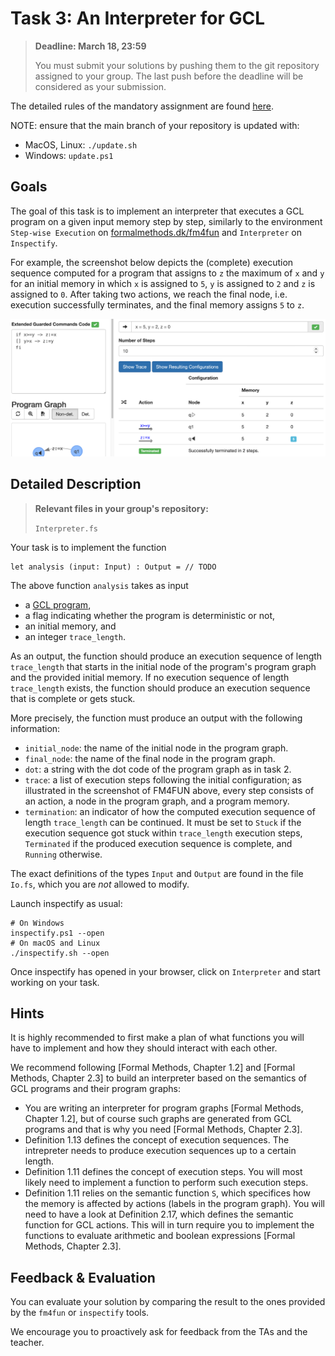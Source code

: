 # Task 3: An Interpreter for GCL

> **Deadline: March 18, 23:59**
>
> You must submit your solutions by pushing them to the git repository assigned to your group.
> The last push before the deadline will be considered as your submission. 

The detailed rules of the mandatory assignment are found [here](README.md).

NOTE: ensure that the main branch of your repository is updated with:

- MacOS, Linux: `./update.sh`
- Windows: `update.ps1`


## Goals

The goal of this task is to implement an interpreter that executes a GCL program on a given input memory step by step, similarly to the environment `Step-wise Execution` on [formalmethods.dk/fm4fun](http://www.formalmethods.dk/fm4fun/) and `Interpreter` on `Inspectify`.

For example, the screenshot below depicts the (complete) execution sequence computed for a program that assigns to `z` the maximum of `x` and `y` for an initial memory in which `x` is assigned to `5`, `y` is assigned to `2` and `z` is assigned to `0`.
After taking two actions, we reach the final node, i.e. execution successfully terminates, and the final memory assigns `5` to `z`.

![Example of execution sequence computed by FM4Fun](interpreter_example.png)

## Detailed Description

> **Relevant files in your group's repository:** 
> 
> `Interpreter.fs`

Your task is to implement the function
```
let analysis (input: Input) : Output = // TODO
```
The above function `analysis` takes as input 
- a [GCL program](gcl.md),
- a flag indicating whether the program is deterministic or not,
- an initial memory, and 
- an integer `trace_length`.

As an output, the function should produce an execution sequence of length `trace_length` that starts in the initial node of the program's program graph and the provided initial memory. 
If no execution sequence of length `trace_length` exists, the function should produce an execution sequence that is complete or gets stuck.

More precisely, the function must produce an output with the following information:
- `initial_node`: the name of the initial node in the program graph.
- `final_node`: the name of the final node in the program graph.
- `dot`: a string with the dot code of the program graph as in task 2.
- `trace`: a list of execution steps following the initial configuration; as illustrated in the screenshot of FM4FUN above, every step consists of an action, a node in the program graph, and a program memory.
- `termination`: an indicator of how the computed execution sequence of length `trace_length` can be continued. It must be set to `Stuck` if the execution sequence got stuck within `trace_length` execution steps, `Terminated` if the produced execution sequence is complete, and `Running` otherwise.

The exact definitions of the types `Input` and `Output` are found in the file `Io.fs`, which you are *not* allowed to modify.

Launch inspectify as usual:

```
# On Windows
inspectify.ps1 --open
# On macOS and Linux
./inspectify.sh --open
```

Once inspectify has opened in your browser, click on `Interpreter` and start working on your task.



## Hints

It is highly recommended to first make a plan of what functions you will have to implement and how they should interact with each other.

We recommend following [Formal Methods, Chapter 1.2] and [Formal Methods, Chapter 2.3] to build an interpreter based on the semantics of GCL programs and their program graphs:
* You are writing an interpreter for program graphs [Formal Methods, Chapter 1.2], but of course such graphs are generated from GCL programs and that is why you need [Formal Methods, Chapter 2.3].
* Definition 1.13 defines the concept of execution sequences. The intrepreter needs to produce execution sequences up to a certain length.
* Definition 1.11 defines the concept of execution steps. You will most likely need to implement a function to perform such execution steps.
* Definition 1.11 relies on the semantic function `S`, which specifices how the memory is affected by actions (labels in the program graph). You will need to have a look at Definition 2.17, which defines the semantic function for GCL actions. This will in turn require you to implement the functions to evaluate arithmetic and boolean expressions [Formal Methods, Chapter 2.3].


## Feedback & Evaluation

You can evaluate your solution by comparing the result to the ones provided by the `fm4fun` or `inspectify` tools.

We encourage you to proactively ask for feedback from the TAs and the teacher.
